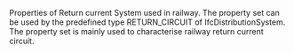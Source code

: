 Properties of Return current System used in railway. The property set can be used by the predefined type RETURN_CIRCUIT of IfcDistributionSystem. The property set is mainly used to characterise railway return current circuit.
